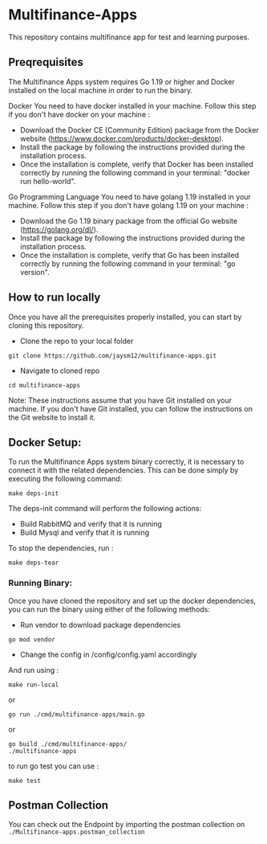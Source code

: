 # Multifinance-Apps
This repository contains multifinance app for test and learning purposes.

## Preqrequisites
The Multifinance Apps system requires Go 1.19 or higher and Docker installed on the local machine in order to run the binary.

Docker
You need to have docker installed in your machine. Follow this step if you don't have docker on your machine :

+ Download the Docker CE (Community Edition) package from the Docker website (https://www.docker.com/products/docker-desktop).
+ Install the package by following the instructions provided during the installation process.
+ Once the installation is complete, verify that Docker has been installed correctly by running the following command in your terminal: "docker run hello-world".


Go Programming Language
You need to have golang 1.19 installed in your machine. Follow this step if you don't have golang 1.19 on your machine :
+ Download the Go 1.19 binary package from the official Go website (https://golang.org/dl/).
+ Install the package by following the instructions provided during the installation process.
+ Once the installation is complete, verify that Go has been installed correctly by running the following command in your terminal: "go version".

## How to run locally
Once you have all the prerequisites properly installed, you can start by cloning this repository.
+ Clone the repo to your local folder
```
git clone https://github.com/jaysm12/multifinance-apps.git
```
+ Navigate to cloned repo
```
cd multifinance-apps
```

Note: These instructions assume that you have Git installed on your machine. If you don't have Git installed, you can follow the instructions on the Git website to install it.

## Docker Setup:
To run the Multifinance Apps system binary correctly, it is necessary to connect it with the related dependencies. This can be done simply by executing the following command:
```
make deps-init
```
The deps-init command will perform the following actions:

+ Build RabbitMQ and verify that it is running
+ Build Mysql and verify that it is running
  
To stop the dependencies, run :
```
make deps-tear
```
### Running Binary:
Once you have cloned the repository and set up the docker dependencies, you can run the binary using either of the following methods:

+ Run vendor to download package dependencies
```
go mod vendor
```
+ Change the config in /config/config.yaml accordingly

And run using :
```
make run-local
```
or
```
go run ./cmd/multifinance-apps/main.go
```
or
```
go build ./cmd/multifinance-apps/
./multifinance-apps
```

to run go test you can use :
```
make test
```

## Postman Collection
You can check out the Endpoint by importing the postman collection on `./Multifinance-apps.postman_collection`
